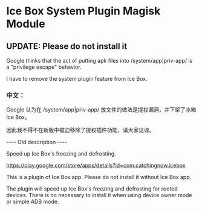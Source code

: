 # Ice Box System Plugin Magisk Module

## UPDATE: Please do not install it

Google thinks that the act of putting apk files into /system/app|priv-app/ is a "privilege escape" behavior.

I have to remove the system plugin feature from Ice Box.

### 中文：

Google 认为在 /system/app|priv-app/ 放文件的做法是提权漏洞，并下架了冰箱 Ice Box。

因此我不得不在新版中被迫移除了提权插件功能，请大家见谅。

---- Old description ----

Speed up Ice Box's freezing and defrosting.

<https://play.google.com/store/apps/details?id=com.catchingnow.icebox>

This is a plugin of Ice Box app. Please do not install it without Ice Box app.

The plugin will speed up Ice Box's freezing and defrosting for rooted devices. There is no necessary to install it when using device owner mode or simple ADB mode.

